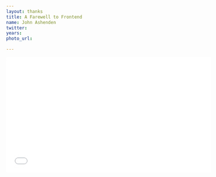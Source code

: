 ```yaml
---
layout: thanks
title: A Farewell to Frontend
name: John Ashenden
twitter:
years:
photo_url:

---
```


<iframe width="560" height="315" src="//www.youtube.com/embed/TwntfjS9GxA" frameborder="0" allowfullscreen></iframe>
